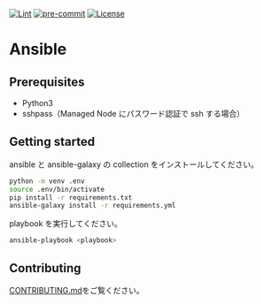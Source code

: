 [![Lint](https://github.com/CASL0/ansible/actions/workflows/lint.yaml/badge.svg)](https://github.com/CASL0/ansible/actions/workflows/lint.yaml)
[![pre-commit](https://img.shields.io/badge/pre--commit-enabled-brightgreen?logo=pre-commit&logoColor=white)](https://github.com/pre-commit/pre-commit)
[![License](https://img.shields.io/badge/license-MIT-blue)](https://opensource.org/license/mit)

# Ansible

## Prerequisites

- Python3
- sshpass（Managed Node にパスワード認証で ssh する場合）

## Getting started

ansible と ansible-galaxy の collection をインストールしてください。

```sh
python -m venv .env
source .env/bin/activate
pip install -r requirements.txt
ansible-galaxy install -r requirements.yml
```

playbook を実行してください。

```sh
ansible-playbook <playbook>
```

## Contributing

[CONTRIBUTING.md](./CONTRIBUTING.md)をご覧ください。
